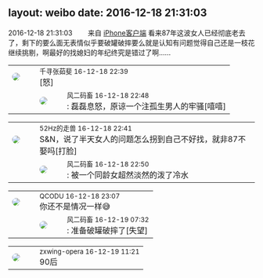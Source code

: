 layout: weibo
date: 2016-12-18 21:31:03
---
<meta name="referrer" content="no-referrer" />

2016-12-18 21:31:03  &nbsp;&nbsp;&nbsp;&nbsp;&nbsp;&nbsp; 来自 <a href="http://app.weibo.com/t/feed/9ksdit" rel="nofollow">iPhone客户端</a>
看来87年这波女人已经彻底老去了，剩下的要么面无表情似乎要破罐破摔要么就是认知有问题觉得自己还是一枝花继续挑剔，啊最好的找媳妇的年纪终究是错过了啊…… ​​​

<table style="width: 100%;">
  <tr>
    <td style="width: 40px;"><img style="border-radius:50%" src="https://tva1.sinaimg.cn/crop.0.0.720.720.50/90b44f54jw8egd1zmjsu1j20k00k076x.jpg?KID=imgbed,tva&Expires=1624465158&ssig=PsHF%2BDeifO"></td>
    <td colspan="2"><small>千寻张茹斐 16-12-18 22:39</small><br/>[怒]</td>
  </tr>
  <tr>
    <td/>
    <td style="width: 40px;"><img style="border-radius:50%" src="https://tva3.sinaimg.cn/crop.0.0.639.639.50/6d2a6003jw8f3idy69w2gj20hs0hrt9g.jpg?KID=imgbed,tva&Expires=1624465158&ssig=iWFj97brql"></td>
    <td><small>风二码畜 16-12-18 22:48</small><br/>: 磊磊息怒，原谅一个注孤生男人的牢骚[嘻嘻]</td>
  </tr>
</table>

<table style="width: 100%;">
  <tr>
    <td style="width: 40px;"><img style="border-radius:50%" src="https://tva4.sinaimg.cn/crop.0.0.180.180.50/8beaf773jw1e8qgp5bmzyj2050050aa8.jpg?KID=imgbed,tva&Expires=1624465158&ssig=Nwfh%2BNWm2D"></td>
    <td colspan="2"><small>52Hz的走兽 16-12-18 22:41</small><br/>S&N，说了半天女人的问题怎么拐到自己不好找，就非87不娶吗[打脸]</td>
  </tr>
  <tr>
    <td/>
    <td style="width: 40px;"><img style="border-radius:50%" src="https://tva3.sinaimg.cn/crop.0.0.639.639.50/6d2a6003jw8f3idy69w2gj20hs0hrt9g.jpg?KID=imgbed,tva&Expires=1624465158&ssig=iWFj97brql"></td>
    <td><small>风二码畜 16-12-18 22:50</small><br/>: 被一个同龄女超然淡然的泼了冷水</td>
  </tr>
</table>

<table style="width: 100%;">
  <tr>
    <td style="width: 40px;"><img style="border-radius:50%" src="https://tvax1.sinaimg.cn/crop.0.0.512.512.50/6b69631dly8g0l3egwcbcj20e80e8dfu.jpg?KID=imgbed,tva&Expires=1624465158&ssig=3vG8hduFSu"></td>
    <td colspan="2"><small>QCODU 16-12-18 23:07</small><br/>你还不是情况一样😅</td>
  </tr>
  <tr>
    <td/>
    <td style="width: 40px;"><img style="border-radius:50%" src="https://tva3.sinaimg.cn/crop.0.0.639.639.50/6d2a6003jw8f3idy69w2gj20hs0hrt9g.jpg?KID=imgbed,tva&Expires=1624465158&ssig=iWFj97brql"></td>
    <td><small>风二码畜 16-12-19 07:32</small><br/>: 准备破罐破摔了[失望]</td>
  </tr>
</table>

<table style="width: 100%;">
  <tr>
    <td style="width: 40px;"><img style="border-radius:50%" src="https://tva4.sinaimg.cn/crop.0.0.180.180.50/735b8c72jw1e8qgp5bmzyj2050050aa8.jpg?KID=imgbed,tva&Expires=1624465158&ssig=TTfTovS4Zv"></td>
    <td colspan="2"><small>zxwing-opera 16-12-19 11:21</small><br/>90后</td>
  </tr>
</table>
